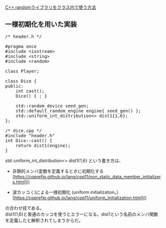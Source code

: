 [C++ randomライブラリをクラス内で使う方法](https://linus-mk.hatenablog.com/entry/2018/12/16/150732)<br>

## 一様初期化を用いた実装
<pre>
/* header.h */

#pragma once
#include &lt;iostream&gt;
#include &lt;string&gt;
#include &lt;random&gt;

class Player;

class Dice {
public:
    int cast();
    Dice() { ; }

    std::random_device seed_gen;
    std::default_random_engine engine{ seed_gen() };
    std::uniform_int_distribution<> dist1{1,6};
};

/* dice.cpp */
#include "header.h"
int Dice::cast() {
    return dist1(engine);
}
</pre>

std::uniform_int_distribution<> dist1{1,6} という書き方は、<br>

- 非静的メンバ変数を定義するときに初期化する
[https://cpprefjp.github.io/lang/cpp11/non_static_data_member_initializers.html]()<br>

- 波カッコ { }による一様初期化 (uniform initialization。)
[https://cpprefjp.github.io/lang/cpp11/uniform_initialization.html]()<br>

の合わせ技である。<br>
dist1(1,6)と普通のカッコを使うとエラーになる。dist1という名前のメンバ関数を定義したと解釈されてしまうからだ。<br>
